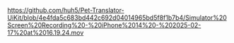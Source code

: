 https://github.com/huh5/Pet-Translator-UiKit/blob/4e4fda5c683bd442c692d04014965bd5f8f1b7b4/Simulator%20Screen%20Recording%20-%20iPhone%2014%20-%202025-02-17%20at%2016.19.24.mov
